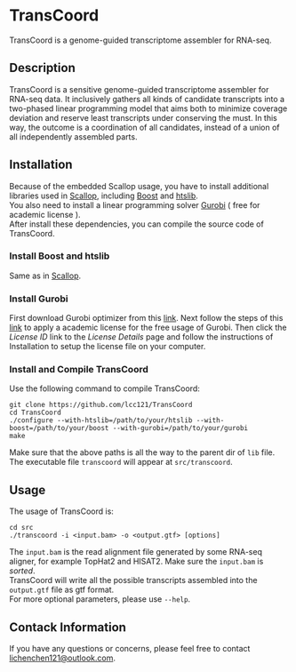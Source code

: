 # TransCoord
TransCoord is a genome-guided transcriptome assembler for RNA-seq.

## Description
TransCoord is a sensitive genome-guided transcriptome assembler for RNA-seq data. It inclusively gathers all kinds of candidate transcripts into a two-phased linear programming model that aims both to minimize coverage deviation and reserve least transcripts under conserving the must. In this way, the outcome is a coordination of all candidates, instead of a union of all independently assembled parts.

## Installation
Because of the embedded Scallop usage, you have to install additional libraries used in [Scallop](https://github.com/Kingsford-Group/scallop/blob/master/README.md), including [Boost](https://github.com/Kingsford-Group/scallop/blob/master/README.md#download-boost) and [htslib](https://github.com/Kingsford-Group/scallop/blob/master/README.md#install-htslib).  
You also need to install a linear programming solver [Gurobi](https://www.gurobi.com/) ( free for academic license ).  
After install these dependencies, you can compile the source code of TransCoord.
### Install Boost and htslib
Same as in [Scallop](https://github.com/Kingsford-Group/scallop/blob/master/README.md).
### Install Gurobi
First download Gurobi optimizer from this [link](https://www.gurobi.com/downloads/gurobi-optimizer-eula/). Next follow the steps of this [link](https://www.gurobi.com/downloads/end-user-license-agreement-academic/) to apply a academic license for the free usage of Gurobi. Then click the *License ID* link to the *License Details* page and follow the instructions of Installation to setup the license file on your computer.
### Install and Compile TransCoord
Use the following command to compile TransCoord:
```
git clone https://github.com/lcc121/TransCoord
cd TransCoord
./configure --with-htslib=/path/to/your/htslib --with-boost=/path/to/your/boost --with-gurobi=/path/to/your/gurobi
make
```
Make sure that the above paths is all the way to the parent dir of `lib` file.  
The executable file `transcoord` will appear at `src/transcoord`.

## Usage
The usage of TransCoord is:
```
cd src
./transcoord -i <input.bam> -o <output.gtf> [options]
```
The `input.bam` is the read alignment file generated by some RNA-seq aligner, for example TopHat2 and HISAT2. Make sure the `input.bam` is *sorted*.  
TransCoord will write all the possible transcripts assembled into the `output.gtf` file as gtf format.  
For more optional parameters, please use `--help`.

## Contack Information
If you have any questions or concerns, please feel free to contact <lichenchen121@outlook.com>.
